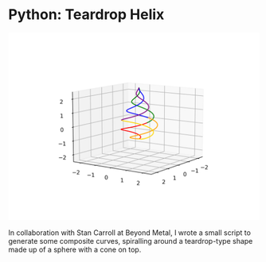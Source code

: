 # Python: Teardrop Helix

![teardrop helix](/src/lib/assets/images/teardrop.png)

In collaboration with Stan Carroll at Beyond Metal, I wrote a small script to generate some
composite curves, spiralling around a teardrop-type shape made up of a sphere with a cone on
top.
